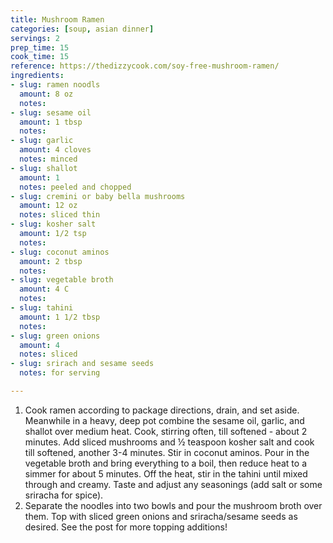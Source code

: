 ```yaml
---
title: Mushroom Ramen
categories: [soup, asian dinner]
servings: 2
prep_time: 15
cook_time: 15
reference: https://thedizzycook.com/soy-free-mushroom-ramen/
ingredients:
- slug: ramen noodls
  amount: 8 oz
  notes:
- slug: sesame oil
  amount: 1 tbsp
  notes:
- slug: garlic
  amount: 4 cloves
  notes: minced
- slug: shallot
  amount: 1
  notes: peeled and chopped
- slug: cremini or baby bella mushrooms
  amount: 12 oz
  notes: sliced thin
- slug: kosher salt
  amount: 1/2 tsp
  notes:
- slug: coconut aminos
  amount: 2 tbsp
  notes:
- slug: vegetable broth
  amount: 4 C
  notes:
- slug: tahini
  amount: 1 1/2 tbsp
  notes:
- slug: green onions
  amount: 4
  notes: sliced
- slug: srirach and sesame seeds
  notes: for serving

---
```

1. Cook ramen according to package directions, drain, and set aside. Meanwhile in a heavy, deep pot combine the sesame oil, garlic, and shallot over medium heat. Cook, stirring often, till softened - about 2 minutes. Add sliced mushrooms and ½ teaspoon kosher salt and cook till softened, another 3-4 minutes. Stir in coconut aminos. Pour in the vegetable broth and bring everything to a boil, then reduce heat to a simmer for about 5 minutes. Off the heat, stir in the tahini until mixed through and creamy. Taste and adjust any seasonings (add salt or some sriracha for spice).
2. Separate the noodles into two bowls and pour the mushroom broth over them. Top with sliced green onions and sriracha/sesame seeds as desired. See the post for more topping additions!
